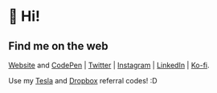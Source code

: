 # 👋 Hi! 


## Find me on the web
[Website](https://marcelrojas.vercel.app) and [CodePen](https://codepen.com/marcelrojas) | [Twitter](https://twitter.com/marcelrojas_) | [Instagram](https://instagram.com/marcelrojas_) | [LinkedIn](https://linkedin.com/in/whyismarcel) | [Ko-fi](https://ko-fi.com/marcelrojas).

Use my [Tesla](https://ts.la/marcel57821) and [Dropbox](https://dropbox.com/referrals/AABHudIdFgNioZ31QVq5ui9vwFNDgVjX9p4?src=global9) referral codes! :D

